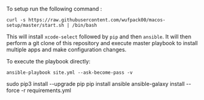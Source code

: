 To setup run the following command :
```
curl -s https://raw.githubusercontent.com/wufpack00/macos-setup/master/start.sh | /bin/bash
```

This will install `xcode-select` followed by `pip` and then `ansible`.
It will then perform a git clone of this repository and execute master playbook to install multiple apps and make configuration changes.

To execute the playbook directly:
```
ansible-playbook site.yml --ask-become-pass -v
```

sudo pip3 install --upgrade pip
pip install ansible
ansible-galaxy install --force  -r requirements.yml
